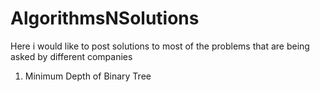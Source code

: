# AlgorithmsNSolutions
Here i would like to post solutions to most of the problems that are being asked by different companies

1. Minimum Depth of Binary Tree
